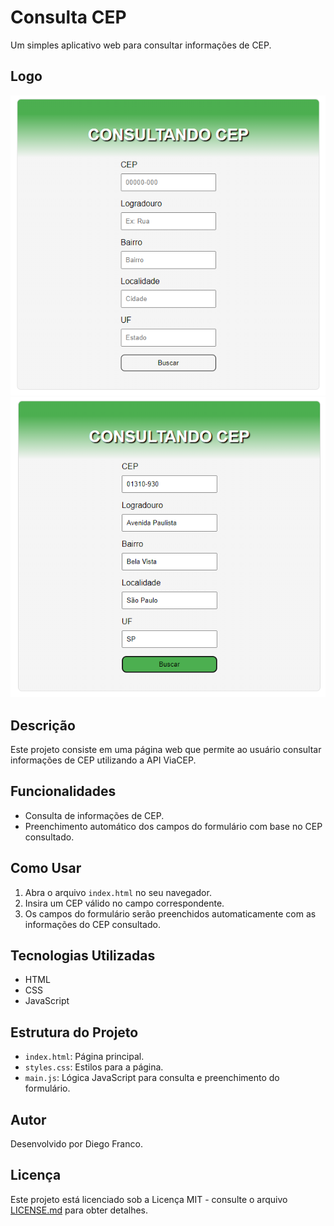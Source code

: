# Consulta CEP

Um simples aplicativo web para consultar informações de CEP.

## Logo

<div align="center">
  <img src="img/SemTitulo.png" alt="Imagem do Projeto">
</div>

<div align="center">
  <img src="img/SemTitulo2.png" alt="Imagem do Projeto">
</div>

## Descrição

Este projeto consiste em uma página web que permite ao usuário consultar informações de CEP utilizando a API ViaCEP.

## Funcionalidades

- Consulta de informações de CEP.
- Preenchimento automático dos campos do formulário com base no CEP consultado.

## Como Usar

1. Abra o arquivo `index.html` no seu navegador.
2. Insira um CEP válido no campo correspondente.
3. Os campos do formulário serão preenchidos automaticamente com as informações do CEP consultado.

## Tecnologias Utilizadas

- HTML
- CSS
- JavaScript

## Estrutura do Projeto

- `index.html`: Página principal.
- `styles.css`: Estilos para a página.
- `main.js`: Lógica JavaScript para consulta e preenchimento do formulário.

## Autor

Desenvolvido por Diego Franco.

## Licença

Este projeto está licenciado sob a Licença MIT - consulte o arquivo [LICENSE.md](LICENSE.md) para obter detalhes.
